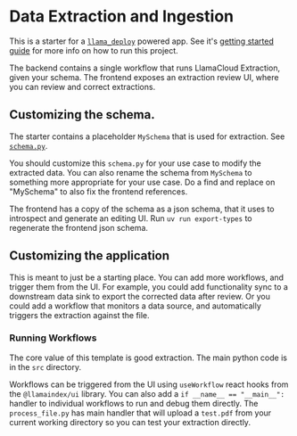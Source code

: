 # Data Extraction and Ingestion

This is a starter for a [`llama_deploy`](https://github.com/run-llama/cloud_llama_deploy) powered app.
See it's [getting started guide](https://github.com/run-llama/cloud_llama_deploy/tree/main/docs/guides/01-getting-started.md)
for more info on how to run this project.

The backend contains a single workflow that runs LlamaCloud Extraction, given your schema. The frontend exposes an
extraction review UI, where you can review and correct extractions. 

## Customizing the schema.

The starter contains a placeholder `MySchema` that is used for extraction. See [`schema.py`](./src/test-proj/schema.py). 

You should customize this `schema.py` for your use case to modify the extracted data. You can also rename the schema from `MySchema` to 
something more appropriate for your use case. Do a find and replace on "MySchema" to also fix the frontend references.

The frontend has a copy of the schema as a json schema, that it uses to introspect and generate an editing UI. Run `uv run export-types` to regenerate the frontend json schema.

## Customizing the application

This is meant to just be a starting place. You can add more workflows, and trigger them from the UI. For example, you could
add functionality sync to a downstream data sink to export the corrected data after review. Or you could add a workflow
that monitors a data source, and automatically triggers the extraction against the file.

### Running Workflows

The core value of this template is good extraction. The main python code is in the `src` directory.

Workflows can be triggered from the UI using `useWorkflow` react hooks from the `@llamaindex/ui` library.
You can also add a `if __name__ == "__main__":` handler to individual workflows to run and debug them directly.
The `process_file.py` has main handler that will upload a `test.pdf` from your current working directory so you
can test your extraction directly.

